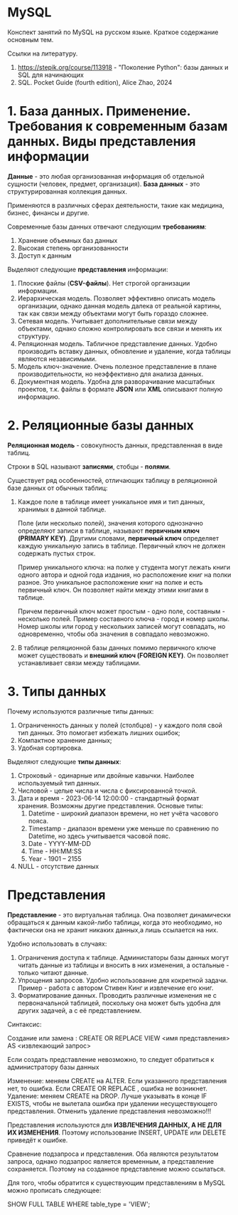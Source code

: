 # MySQL
Конспект занятий по MySQL на русском языке. Краткое содержание основным тем.

Ссылки на литературу.

1. https://stepik.org/course/113918 - "Поколение Python": базы данных и SQL для начинающих
2. SQL. Pocket Guide (fourth edition), Alice Zhao, 2024

# 1. База данных. Применение. Требования к современным базам данных. Виды представления информации

**Данные** - это любая организованная информация об отдельной сущности (человек, предмет, организация).
**База данных** - это структурированная коллекция данных.

Применяются в различных сферах деятельности, такие как медицина, бизнес, финансы и другие.

Современные базы данных отвечают следующим **требованиям**:

1. Хранение объемных баз данных
2. Высокая степень организованности
3. Доступ к данным

Выделяют следующие **представления** информации:

1. Плоские файлы (**CSV-файлы**). Нет строгой организации информации.
2. Иерархическая модель. Позволяет эффективно описать модель организации, однако данная модель далека от реальной картины, так как связи между объектами могут быть гораздо сложнее.
3. Сетевая модель. Учитывает дополнительные связи между объектами, однако сложно контролировать все связи и менять их структуру.
4. Реляционная модель. Табличное представление данных. Удобно производить вставку данных, обновление и удаление, когда таблицы являются независимыми.
5. Модель ключ-значение. Очень полезное представление в плане производительности, но неэффективно для анализа данных.
6. Документная модель. Удобна для разворачивание масштабных проектов, т.к. файлы в формате **JSON** или **XML** описывают полную информацию.

# 2. Реляционные базы данных

**Реляционная модель** - совокупность данных, представленная в виде таблиц.

Строки в SQL называют **записями**, стобцы - **полями**. 

Существует ряд особенностей, отличающих таблицу в реляционной базе данных от обычных таблиц:

1. Каждое поле в таблице имеет уникальное имя и тип данных, хранимых в данной таблице.

   Поле (или несколько полей), значения которого однозначно определяют записи в таблице, называют **первичным ключ (PRIMARY KEY)**. Другими словами, **первичный ключ** определяет каждую уникальную запись в таблице.
   Первичный ключ не должен содержать пустых строк.

   Пример уникального ключа: на полке у студента могут лежать книги одного автора и одной года издания, но расположение книг на полки разное. Это уникальное расположение книг на полке и есть первичный ключ. Он позволяет найти между этими книгами в таблице.
   
   Причем первичный ключ может простым - одно поле, составным - несколько полей. Пример составного ключа - город и номер школы. Номер школы или город у нескольких записей могут совпадать, но одновременно, чтобы оба значения в совпадало невозможно.

2. В таблице реляционной базы данных помимо первичного ключе может существовать и **внешний ключ (FOREIGN KEY)**. Он позволяет устанавливает связи между таблицами.

# 3. Типы данных

Почему используются различные типы данных:
1. Ограниченность данных у полей (столбцов) - у каждого поля свой тип данных. Это помогает избежать лишних ошибок;
2. Компактное хранение данных;
3. Удобная сортировка.

Выделяют следующие **типы данных**:
1. Строковый - одинарные или двойные кавычки. Наиболее используемый тип данных. 
2. Числовой - целые числа и числа с фиксированной точкой.
3. Дата и время - 2023-06-14 12:00:00 - стандартный формат хранения. Возможны другие представления.
   Основые типы:
   1. Datetime -  широкий диапазон времени, но нет учёта часового пояса.
   2. Timestamp - диапазон времени уже меньше по сравнению по Datetime, но здесь учитывается часовой пояс.
   3. Date - YYYY-MM-DD
   4. Time - HH:MM:SS
   5. Year - 1901 – 2155
5. NULL - отсутствие данных

# Представления

**Представление** - это виртуальная таблица. Она позволяет динамически обращаться к данным какой-либо таблицы, когда это необходимо, но фактически она не хранит никаких данных,а лишь ссылается на них.

Удобно использовать в случаях:

1. Ограничения доступа к таблице. Администаторы базы данных могут читать данные из таблицы и вносить в них изменения, а остальные - только читают данные.
2. Упрощения запросов. Удобно использование для кокретной задачи. Пример - работа с автором Стивен Кинг и извлечение его книг.
3. Форматирование данных. Проводить различные изменения не с первоначальной таблицей, поскольку она может быть удобна для других задачей, а с её представлением.

Синтаксис:

Создание или замена :
CREATE OR REPLACE VIEW <имя представления> AS 
<извлекающий запрос>

Если создать представление невозможно, то следует обратиться к администратору базы данных

Изменение: меняем CREATE на ALTER. Если указанного представления нет, то ошибка. Если CREATE OR REPLACE , ошибка не возникнет.
Удаление: меняем CREATE на DROP. Лучше указывать в конце IF EXISTS, чтобы не вылетала ошибка при удалении несуществующего представления.
Отменить удаление представления невозможно!!!

Представления используются для **ИЗВЛЕЧЕНИЯ ДАННЫХ, А НЕ ДЛЯ ИХ ИЗМЕНЕНИЯ**. Поэтому использование INSERT, UPDATE или DELETE приведёт к ошибке.

Сравнение подзапроса и представления. Оба являются результатом запроса, однако подзапрос является временным, а представление сохраняется. Поэтому на созданное представление можно ссылаться.

Для того, чтобы обратится к существующим представлениям в MySQL можно прописать следующее:

SHOW FULL TABLE
WHERE table_type = 'VIEW';







   




   
